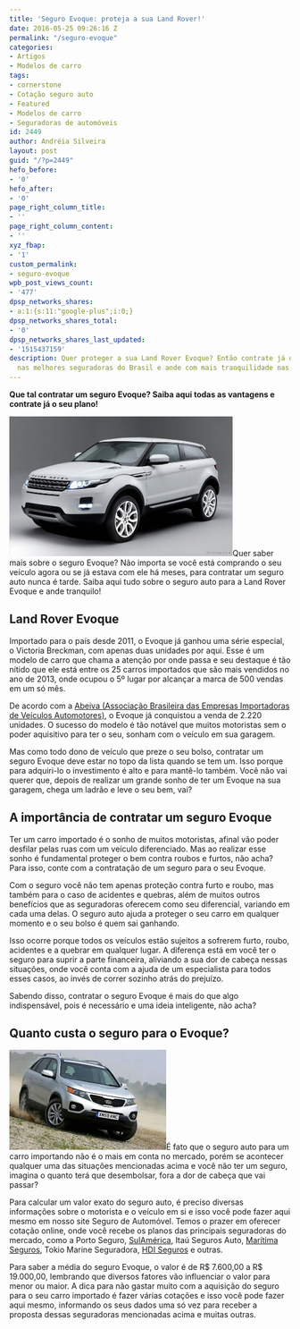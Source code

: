 ```yaml
---
title: 'Seguro Evoque: proteja a sua Land Rover!'
date: 2016-05-25 09:26:16 Z
permalink: "/seguro-evoque"
categories:
- Artigos
- Modelos de carro
tags:
- cornerstone
- Cotação seguro auto
- Featured
- Modelos de carro
- Seguradoras de automóveis
id: 2449
author: Andréia Silveira
layout: post
guid: "/?p=2449"
hefo_before:
- '0'
hefo_after:
- '0'
page_right_column_title:
- ''
page_right_column_content:
- ''
xyz_fbap:
- '1'
custom_permalink:
- seguro-evoque
wpb_post_views_count:
- '477'
dpsp_networks_shares:
- a:1:{s:11:"google-plus";i:0;}
dpsp_networks_shares_total:
- '0'
dpsp_networks_shares_last_updated:
- '1515437159'
description: Quer proteger a sua Land Rover Evoque? Então contrate já o seguro Evoque
  nas melhores seguradoras do Brasil e ande com mais tranquilidade nas ruas!
---
```


**Que tal contratar um seguro Evoque? Saiba aqui todas as vantagens e contrate já o seu plano!**

<a href="/wp-content/uploads/2016/05/Seguro-Evoque.jpg" rel="attachment wp-att-2450"><img class="alignleft wp-image-2450" title="Seguro Evoque" src="/wp-content/uploads/2016/05/Seguro-Evoque.jpg" alt="Seguro Evoque" width="400" height="250" /></a>Quer saber mais sobre o seguro Evoque? Não importa se você está comprando o seu veículo agora ou se já estava com ele há meses, para contratar um seguro auto nunca é tarde. Saiba aqui tudo sobre o seguro auto para a Land Rover Evoque e ande tranquilo!

## Land Rover Evoque

Importado para o país desde 2011, o Evoque já ganhou uma série especial, o Victoria Breckman, com apenas duas unidades por aqui. Esse é um modelo de carro que chama a atenção por onde passa e seu destaque é tão nítido que ele está entre os 25 carros importados que são mais vendidos no ano de 2013, onde ocupou o 5º lugar por alcançar a marca de 500 vendas em um só mês.

De acordo com a <a href="http://www.abeiva.com.br/" target="_blank">Abeiva (Associação Brasileira das Empresas Importadoras de Veículos Automotores)</a>, o Evoque já conquistou a venda de 2.220 unidades. O sucesso do modelo é tão notável que muitos motoristas sem o poder aquisitivo para ter o seu, sonham com o veículo em sua garagem.

Mas como todo dono de veículo que preze o seu bolso, contratar um seguro Evoque deve estar no topo da lista quando se tem um. Isso porque para adquiri-lo o investimento é alto e para mantê-lo também. Você não vai querer que, depois de realizar um grande sonho de ter um Evoque na sua garagem, chega um ladrão e leve o seu bem, vai?

## A importância de contratar um seguro Evoque

Ter um carro importado é o sonho de muitos motoristas, afinal vão poder desfilar pelas ruas com um veículo diferenciado. Mas ao realizar esse sonho é fundamental proteger o bem contra roubos e furtos, não acha? Para isso, conte com a contratação de um seguro para o seu Evoque.

Com o seguro você não tem apenas proteção contra furto e roubo, mas também para o caso de acidentes e quebras, além de muitos outros benefícios que as seguradoras oferecem como seu diferencial, variando em cada uma delas. O seguro auto ajuda a proteger o seu carro em qualquer momento e o seu bolso é quem sai ganhando.

Isso ocorre porque todos os veículos estão sujeitos a sofrerem furto, roubo, acidentes e a quebrar em qualquer lugar. A diferença está em você ter o seguro para suprir a parte financeira, aliviando a sua dor de cabeça nessas situações, onde você conta com a ajuda de um especialista para todos esses casos, ao invés de correr sozinho atrás do prejuízo.

Sabendo disso, contratar o seguro Evoque é mais do que algo indispensável, pois é necessário e uma ideia inteligente, não acha?

## Quanto custa o seguro para o Evoque?

<a href="/wp-content/uploads/2016/05/Seguro-Evoque2.jpg" rel="attachment wp-att-2451"><img class="alignleft wp-image-2451 size-full" title="Seguro Evoque" src="/wp-content/uploads/2016/05/Seguro-Evoque2.jpg" alt="Seguro Evoque" width="281" height="179" /></a>É fato que o seguro auto para um carro importando não é o mais em conta no mercado, porém se acontecer qualquer uma das situações mencionadas acima e você não ter um seguro, imagina o quanto terá que desembolsar, fora a dor de cabeça que vai passar?

Para calcular um valor exato do seguro auto, é preciso diversas informações sobre o motorista e o veículo em si e isso você pode fazer aqui mesmo em nosso site Seguro de Automóvel. Temos o prazer em oferecer cotação online, onde você recebe os planos das principais seguradoras do mercado, como a Porto Seguro, <a href="/sulamerica" target="_blank">SulAmérica</a>, Itaú Seguros Auto, <a href="/maritima-seguros-auto/" target="_blank">Marítima Seguros</a>, Tokio Marine Seguradora, <a href="/hdi-seguros-auto/" target="_blank">HDI Seguros</a> e outras.

Para saber a média do seguro Evoque, o valor é de R$ 7.600,00 a R$ 19.000,00, lembrando que diversos fatores vão influenciar o valor para menor ou maior. A dica para não gastar muito com a aquisição do seguro para o seu carro importado é fazer várias cotações e isso você pode fazer aqui mesmo, informando os seus dados uma só vez para receber a proposta dessas seguradoras mencionadas acima e muitas outras.